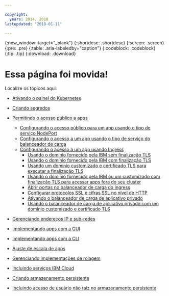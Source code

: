```yaml
---

copyright:
  years: 2014, 2018
lastupdated: "2018-01-11"

---
```


{:new_window: target="_blank"}
{:shortdesc: .shortdesc}
{:screen: .screen}
{:pre: .pre}
{:table: .aria-labeledby="caption"}
{:codeblock: .codeblock}
{:tip: .tip}
{:download: .download}


# Essa página foi movida!

Localize os tópicos aqui:
- [Ativando o painel do Kubernetes](cs_app.html#cli_dashboard)
- [Criando segredos](cs_app.html#secrets)
- [Permitindo o acesso público a apps](cs_network_planning.html#planning)
  - [Configurando o acesso público para um app usando o tipo de serviço NodePort](cs_nodeport.html#config)
  - [Configurando o acesso a um app usando o tipo de serviço do balanceador de carga](cs_loadbalancer.html#config)
  - [Configurando o acesso a um app usando Ingress](cs_ingress.html#config)
    - [Usando o domínio fornecido pela IBM sem finalização TLS](cs_ingress.html#ibm_domain)
    - [Usando o domínio fornecido pela IBM com finalização TLS](cs_ingress.html#ibm_domain_cert)
    - [Usando um domínio customizado e certificado TLS para executar a finalização TLS](cs_ingress.html#custom_domain_cert)
    - [Usando o domínio fornecido pela IBM ou um customizado com finalização TLS para acessar apps fora do seu cluster](cs_ingress.html#external_endpoint)
    - [Abrir portas no balanceador de carga do Ingress](cs_ingress.html#opening_ingress_ports)
    - [Configurar protocolos SSL e cifras SSL no nível de HTTP](cs_ingress.html#ssl_protocols_ciphers)
    - [Ativando o balanceador de carga de aplicativo privado](cs_ingress.html#private_ingress)
    - [Usando o balanceador de carga de aplicativo privado com um domínio customizado e certificado TLS](cs_ingress.html#private_ingress_tls)
- [Gerenciando endereços IP e sub-redes](cs_subnets.html#manage)
  
- [Implementando apps com a GUI](cs_app.html#app_ui)
- [Implementando apps com a CLI](cs_app.html#app_cli)
- [Ajuste de escala de apps](cs_app.html#app_scaling)
- [Gerenciando implementações de rolagem](cs_app.html#app_rolling)
- [Incluindo serviços IBM Cloud](cs_integrations.html#adding_app)
- [Criando armazenamento persistente](cs_storage.html#create)
- [Incluindo acesso de usuário não raiz no armazenamento persistente](cs_storage.html#nonroot)

